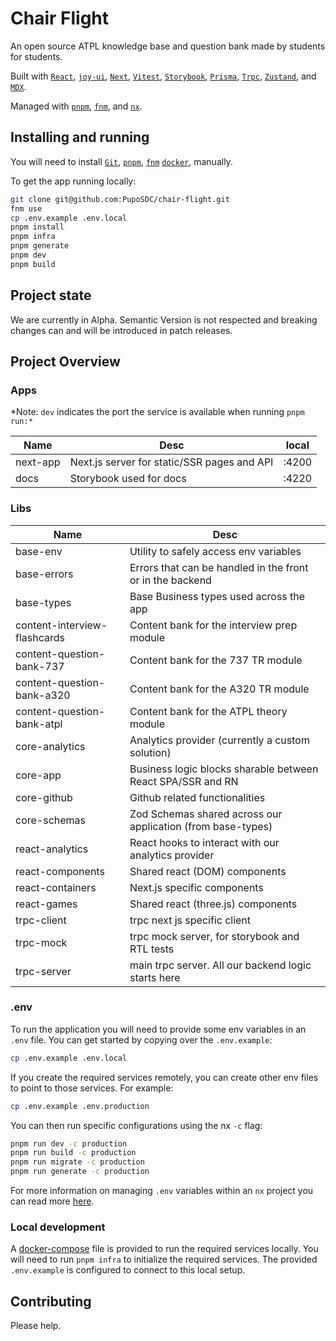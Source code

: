 # Chair Flight

An open source ATPL knowledge base and question bank made by students for
students.

Built with
[`React`](https://react.dev/),
[`joy-ui`](https://mui.com/joy-ui/getting-started/overview/),
[`Next`](https://nextjs.org/),
[`Vitest`](https://vitest.dev/),
[`Storybook`](https://storybook.js.org/),
[`Prisma`](https://www.prisma.io/),
[`Trpc`](https://trpc.io/),
[`Zustand`](https://github.com/pmndrs/zustand),
and [`MDX`](https://mdxjs.com/).

Managed with
[`pnpm`](https://pnpm.io/),
[`fnm`](https://github.com/Schniz/fnm),
and [`nx`](https://nx.dev/).

## Installing and running

You will need to install
[`Git`](https://product.hubspot.com/blog/git-and-github-tutorial-for-beginners),
[`pnpm`](https://pnpm.io/installation),
[`fnm`](https://github.com/Schniz/fnm)
[`docker`](https://docs.docker.com/get-docker/),
manually.

To get the app running locally:

```sh
git clone git@github.com:PupoSDC/chair-flight.git
fnm use
cp .env.example .env.local
pnpm install
pnpm infra
pnpm generate
pnpm dev
pnpm build
```

## Project state

We are currently in Alpha. Semantic Version is not respected and breaking changes
can and will be introduced in patch releases.

## Project Overview

### Apps

\*Note: `dev` indicates the port the service is available when running `pnpm run:*`

| Name     | Desc                                        | local |
| -------- | ------------------------------------------- | ----- |
| next-app | Next.js server for static/SSR pages and API | :4200 |
| docs     | Storybook used for docs                     | :4220 |

### Libs

| Name                         | Desc                                                        |
| ---------------------------- | ----------------------------------------------------------- |
| base-env                     | Utility to safely access env variables                      |
| base-errors                  | Errors that can be handled in the front or in the backend   |
| base-types                   | Base Business types used across the app                     |
| content-interview-flashcards | Content bank for the interview prep module                  |
| content-question-bank-737    | Content bank for the 737 TR module                          |
| content-question-bank-a320   | Content bank for the A320 TR module                         |
| content-question-bank-atpl   | Content bank for the ATPL theory module                     |
| core-analytics               | Analytics provider (currently a custom solution)            |
| core-app                     | Business logic blocks sharable between React SPA/SSR and RN |
| core-github                  | Github related functionalities                              |
| core-schemas                 | Zod Schemas shared across our application (from base-types) |
| react-analytics              | React hooks to interact with our analytics provider         |
| react-components             | Shared react (DOM) components                               |
| react-containers             | Next.js specific components                                 |
| react-games                  | Shared react (three.js) components                          |
| trpc-client                  | trpc next js specific client                                |
| trpc-mock                    | trpc mock server, for storybook and RTL tests               |
| trpc-server                  | main trpc server. All our backend logic starts here         |

### .env

To run the application you will need to provide some env variables in an `.env`
file. You can get started by copying over the `.env.example`:

```sh
cp .env.example .env.local
```

If you create the required services remotely, you can create other env files to
point to those services. For example:

```sh
cp .env.example .env.production
```

You can then run specific configurations using the nx `-c` flag:

```sh
pnpm run dev -c production
pnpm run build -c production
pnpm run migrate -c production
pnpm run generate -c production
```

For more information on managing `.env` variables within an `nx` project you can
read more [here](https://nx.dev/recipes/tips-n-tricks/define-environment-variables).

### Local development

A [docker-compose](https://docs.docker.com/get-started/08_using_compose/) file
is provided to run the required services locally. You will need to run
`pnpm infra` to initialize the required services. The provided `.env.example`
is configured to connect to this local setup.

## Contributing

Please help.
